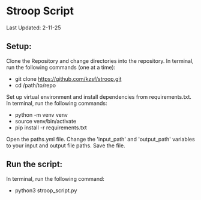 # Stroop Script
Last Updated: 2-11-25

## Setup:
Clone the Repository and change directories into the repository. 
In terminal, run the following commands (one at a time): 
* git clone https://github.com/kzsf/stroop.git
* cd /path/to/repo

Set up virtual environment and install dependencies from requirements.txt. 
In terminal, run the following commands: 
* python -m venv venv
* source venv/bin/activate
* pip install -r requirements.txt

Open the paths.yml file. 
Change the 'input_path' and 'output_path' variables to your input and output file paths. 
Save the file.

## Run the script: 
In terminal, run the following command:
* python3 stroop_script.py